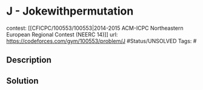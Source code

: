 # J - Jokewithpermutation

contest: [[CFICPC/100553/100553|2014-2015 ACM-ICPC Northeastern European Regional Contest (NEERC 14)]]
url: https://codeforces.com/gym/100553/problem/J
#Status/UNSOLVED
Tags: #

## Description

## Solution

